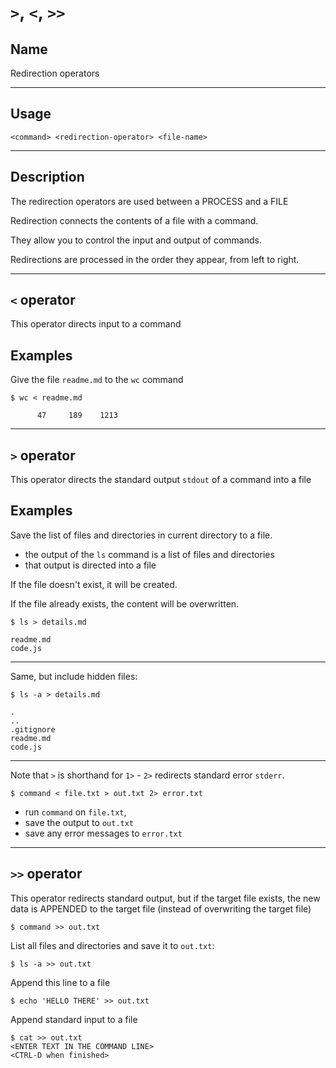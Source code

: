 # `>`, `<`, `>>`

## Name
Redirection operators

---
## Usage
```
<command> <redirection-operator> <file-name>
```

---
## Description
The redirection operators are used between a PROCESS and a FILE

Redirection connects the contents of a file with a command.

They allow you to control the input and output of commands.

Redirections are processed in the order they appear, from left to right.


---
## `<` operator

This operator directs input to a command
## Examples
Give the file `readme.md` to the `wc` command
```
$ wc < readme.md

      47     189    1213
```


----
## `>` operator
This operator directs the standard output `stdout` of a command into a file

## Examples
Save the list of files and directories in current directory to a file.
- the output of the `ls` command is a list of files and directories
- that output is directed into a file

If the file doesn't exist, it will be created.

If the file already exists, the content will be overwritten.
```
$ ls > details.md

readme.md
code.js
```

---
Same, but include hidden files:
```
$ ls -a > details.md

.
..
.gitignore
readme.md
code.js
```

---
Note that `>` is shorthand for `1>` - `2>` redirects standard error `stderr`.

```
$ command < file.txt > out.txt 2> error.txt
```
- run `command` on `file.txt`,
- save the output to `out.txt`
- save any error messages to `error.txt`


---
## `>>` operator
This operator redirects standard output, but if the target file exists,
the new data is APPENDED to the target file (instead of overwriting the target file)

```
$ command >> out.txt
```
List all files and directories and save it to `out.txt`:
```
$ ls -a >> out.txt
```

Append this line to a file
```
$ echo 'HELLO THERE' >> out.txt
```

Append standard input to a file
```
$ cat >> out.txt
<ENTER TEXT IN THE COMMAND LINE>
<CTRL-D when finished>
```
